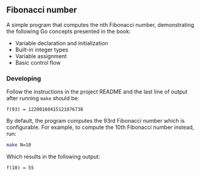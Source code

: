 ## Fibonacci number

A simple program that computes the nth Fibonacci number, demonstrating the following Go concepts presented in the book:

- Variable declaration and initialization
- Built-in integer types
- Variable assignment
- Basic control flow

### Developing

Follow the instructions in the project README and the last line of output after running `make` should be:

```text
f(93) = 12200160415121876738
```

By default, the program computes the 93rd Fibonacci number which is configurable. For example, to compute the 10th Fibonacci number instead, run:

```bash
make N=10
```

Which results in the following output:

```text
f(10) = 55
```
